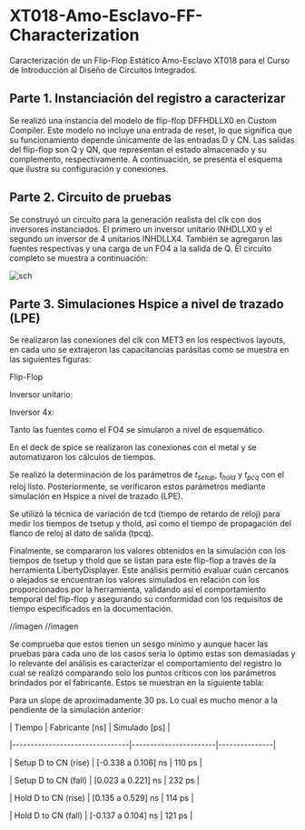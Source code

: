 # XT018-Amo-Esclavo-FF-Characterization

Caracterización de un Flip-Flop Estático Amo-Esclavo XT018 para el Curso de Introducción al Diseño de Circuitos Integrados.

## Parte 1. Instanciación del registro a caracterizar

Se realizó una instancia del modelo de flip-flop DFFHDLLX0 en Custom Compiler. Este modelo no incluye una entrada de reset, lo que significa que su funcionamiento depende únicamente de las entradas D y CN. Las salidas del flip-flop son Q y QN, que representan el estado almacenado y su complemento, respectivamente. A continuación, se presenta el esquema que ilustra su configuración y conexiones.

## Parte 2. Circuito de pruebas

Se construyó un circuito para la generación realista del clk con dos inversores instanciados. El primero un inversor unitario INHDLLX0 y el segundo un inversor de 4 unitarios INHDLLX4. También se agregaron las fuentes respectivas y una carga de un FO4 a la salida de Q. El circuito completo se muestra a continuación:

![sch](https://github.com/user-attachments/assets/e9c4f6c2-36ab-4685-b130-21b39fc9cf0c)

## Parte 3. Simulaciones Hspice a nivel de trazado (LPE)

Se realizaron las conexiones del clk con MET3 en los respectivos layouts, en cada uno se extrajeron las capacitancias parásitas como se muestra en las siguientes figuras:

  

Flip-Flop
  

Inversor unitario:


  

Inversor 4x:


Tanto las fuentes como el FO4 se simularon a nivel de esquemático.

  

En el deck de spice se realizaron las conexiones con el metal y se automatizaron los cálculos de tiempos.

  

Se realizó la determinación de los parámetros de $t_{setup}$, $t_{hold}$ y $t_{pcq}$ con el reloj listo. Posteriormente, se verificaron estos parámetros mediante simulación en Hspice a nivel de trazado (LPE).

Se utilizó la técnica de variación de tcd (tiempo de retardo de reloj) para medir los tiempos de tsetup y thold, así como el tiempo de propagación del flanco de reloj al dato de salida (tpcq).

Finalmente, se compararon los valores obtenidos en la simulación con los tiempos de tsetup y thold que se listan para este flip-flop a través de la herramienta LibertyDisplayer. Este análisis permitió evaluar cuán cercanos o alejados se encuentran los valores simulados en relación con los proporcionados por la herramienta, validando así el comportamiento temporal del flip-flop y asegurando su conformidad con los requisitos de tiempo especificados en la documentación.
  
  //imagen
  //imagen

Se comprueba que estos tienen un sesgo mínimo y aunque hacer las pruebas para cada uno de los casos seria lo óptimo estas son demasiadas y lo relevante del análisis es caracterizar el comportamiento del registro lo cual se realizó comparando solo los puntos críticos con los parámetros brindados por el fabricante. Estos se muestran en la siguiente tabla:

Para un slope de aproximadamente 30 ps. Lo cual es mucho menor a la pendiente de la simulación anterior:


| Tiempo | Fabricante [ns] | Simulado [ps] |

|--------------------------------|-----------------------|---------------|

| Setup D to CN (rise) | [-0.338 a 0.106] ns | 110 ps |

| Setup D to CN (fall) | [0.023 a 0.221] ns | 232 ps |

| Hold D to CN (rise) | [0.135 a 0.529] ns | 114 ps |

| Hold D to CN (fall) | [-0.137 a 0.104] ns | 121 ps |
